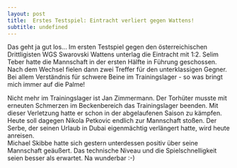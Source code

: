 ```yaml
---
layout: post
title:  Erstes Testspiel: Eintracht verliert gegen Wattens!
subtitle: undefined
---
```


Das geht ja gut los... Im ersten Testspiel gegen den österreichischen Drittligisten WGS Swarovski Wattens unterlag die Eintracht mit 1:2. Selim Teber hatte die Mannschaft in der ersten Hälfte in Führung geschossen. Nach dem Wechsel fielen dann zwei Treffer für den unterklassigen Gegner. Bei allem Verständnis für schwere Beine im Trainingslager - so was bringt mich immer auf die Palme!

Nicht mehr im Trainingslager ist Jan Zimmermann. Der Torhüter musste mit erneuten Schmerzen im Beckenbereich das Trainingslager beenden. Mit dieser Verletzung hatte er schon in der abgelaufenen Saison zu kämpfen.  
Heute soll dagegen Nikola Petkovic endlich zur Mannschaft stoßen. Der Serbe, der seinen Urlaub in Dubai eigenmächtig verlängert hatte, wird heute anreisen.  
Michael Skibbe hatte sich gestern unterdessen positiv über seine Mannschaft geäußert. Das technische Niveau und die Spielschnelligkeit seien besser als erwartet. Na wunderbar :-)
